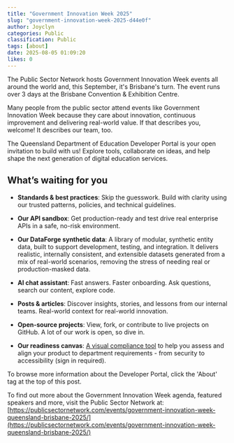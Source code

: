```yaml
---
title: "Government Innovation Week 2025"
slug: "government-innovation-week-2025-d44e0f"
author: Joyclyn
categories: Public
classification: Public
tags: [about]
date: 2025-08-05 01:09:20 
likes: 0
---
```


The Public Sector Network hosts Government Innovation Week events all around the world and, this September, it's Brisbane's turn. The event runs over 3 days at the Brisbane Convention & Exhibition Centre. 

Many people from the public sector attend events like Government Innovation Week because they care about innovation, continuous improvement and delivering real-world value. If that describes you, welcome! It describes our team, too.

The Queensland Department of Education Developer Portal is your open invitation to build with us! Explore tools, collaborate on ideas, and help shape the next generation of digital education services.

## What’s waiting for you

- **Standards & best practices**: Skip the guesswork. Build with clarity using our trusted patterns, policies, and technical guidelines.

- **Our API sandbox**: Get production-ready and test drive real enterprise APIs in a safe, no-risk environment.

- **Our DataForge synthetic data**: A library of modular, synthetic entity data, built to support development, testing, and integration. It delivers realistic, internally consistent, and extensible datasets generated from a mix of real-world scenarios, removing the stress of needing real or production-masked data.
 
- **AI chat assistant**: Fast answers. Faster onboarding. Ask questions, search our content, explore code.
 
- **Posts & articles**: Discover insights, stories, and lessons from our internal teams. Real-world context for real-world innovation.
 
- **Open-source projects**: View, fork, or contribute to live projects on GitHub. A lot of our work is open, so dive in.

- **Our readiness canvas**: [A visual compliance tool](https://developer.qed.qld.gov.au/readiness-canvas) to help you assess and align your product to department requirements - from security to accessibility (sign in required).

To browse more information about the Developer Portal, click the 'About' tag at the top of this post. 

To find out more about the Government Innovation Week agenda, featured speakers and more, visit the Public Sector Network at: [https://publicsectornetwork.com/events/government-innovation-week-queensland-brisbane-2025/](https://publicsectornetwork.com/events/government-innovation-week-queensland-brisbane-2025/)